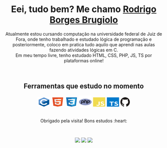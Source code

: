 <div>
  <h1 align="center">Eei, tudo bem? Me chamo <a href="https://www.linkedin.com/in/rbrugioolo/">Rodrigo Borges Brugiolo</a> </h1>
  <p align="center">Atualmente estou cursando computação na universidade federal de Juiz de Fora, onde tenho trabalhado e estudado lógica de programação e posteriormente, coloco em pratica tudo aquilo que aprendi nas aulas fazendo atividades lógicas em C. 
  <br>Em meu tempo livre, tenho estudado HTML, CSS, PHP, JS, TS por plataformas online! </h2>
</div>

<br>

<!-- <h1 align="center"> 
 
</h1>

<p align="center"><i>"</i></p> -->

<h2 align="center"> Ferramentas que estudo no momento </h2>

<div align="center" valign="top">
  
  
  <img align="center" alt="C" height="30" width="40" src="https://raw.githubusercontent.com/devicons/devicon/master/icons/c/c-original.svg">
  <img align="center" alt="HTML" height="30" width="40" src="https://raw.githubusercontent.com/devicons/devicon/master/icons/html5/html5-original.svg">
  <img align="center" alt="CSS" height="30" width="40" src="https://raw.githubusercontent.com/devicons/devicon/master/icons/css3/css3-original.svg">
  <img align="center" alt="github" height="40" width="40" src="/pasta/php.png">
  <img align="center" alt="Js" height="30" width="40" src="https://raw.githubusercontent.com/devicons/devicon/master/icons/javascript/javascript-plain.svg">
  <img align="center" alt="Js" height="30" width="40" src="https://raw.githubusercontent.com/devicons/devicon/master/icons/typescript/typescript-plain.svg">
  <img align="center" alt="github" height="30" width="30" src="/pasta/GitHub.png">
 
</div><br>







<div align="center">
  <p>Obrigado pela visita! Bons estudos :heart:</p>
</div>
<br>

<div align="center">
  
  <a href="https://www.instagram.com/rbbrugiolo/" target="_blank"><img src="https://img.shields.io/badge/-Instagram-%23E4405F?style=for-the-badge&logo=instagram&logoColor=white" target="_blank"></a>
  <a href="https://www.linkedin.com/in/rbrugioolo/" target="_blank"><img src="https://img.shields.io/badge/-LinkedIn-%230077B5?style=for-the-badge&logo=linkedin&logoColor=white" target="_blank"></a> 
  <a href="mailto:rodrigo.brugiolo@estudante.ufjf.com"><img src="https://img.shields.io/badge/-Gmail-%23333?style=for-the-badge&logo=gmail&logoColor=white" target="_blank"></a>
</div>
